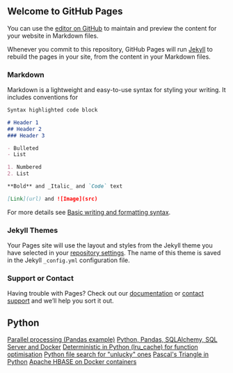 ## Welcome to GitHub Pages

You can use the [editor on GitHub](https://github.com/khalidmammadov/khalidmammadov.github.io/edit/main/README.md) to maintain and preview the content for your website in Markdown files.

Whenever you commit to this repository, GitHub Pages will run [Jekyll](https://jekyllrb.com/) to rebuild the pages in your site, from the content in your Markdown files.

### Markdown

Markdown is a lightweight and easy-to-use syntax for styling your writing. It includes conventions for

```markdown
Syntax highlighted code block

# Header 1
## Header 2
### Header 3

- Bulleted
- List

1. Numbered
2. List

**Bold** and _Italic_ and `Code` text

[Link](url) and ![Image](src)
```

For more details see [Basic writing and formatting syntax](https://docs.github.com/en/github/writing-on-github/getting-started-with-writing-and-formatting-on-github/basic-writing-and-formatting-syntax).

### Jekyll Themes

Your Pages site will use the layout and styles from the Jekyll theme you have selected in your [repository settings](https://github.com/khalidmammadov/khalidmammadov.github.io/settings/pages). The name of this theme is saved in the Jekyll `_config.yml` configuration file.

### Support or Contact

Having trouble with Pages? Check out our [documentation](https://docs.github.com/categories/github-pages-basics/) or [contact support](https://support.github.com/contact) and we’ll help you sort it out.

## Python
[Parallel processing (Pandas example)](python/pandas_parallel.md)
[Python, Pandas, SQLAlchemy, SQL Server and Docker](python/python_pandas_sqlalchemy_sqlserver_docker.md)
[Deterministic in Python (lru_cache) for function optimisation](python/lru_cache.md)
[Python file search for "unlucky" ones](python/file_search.md)
[Pascal's Triangle in Python](python/pascal.md)
[Apache HBASE on Docker containers](hadoop/hbase_docker.md)